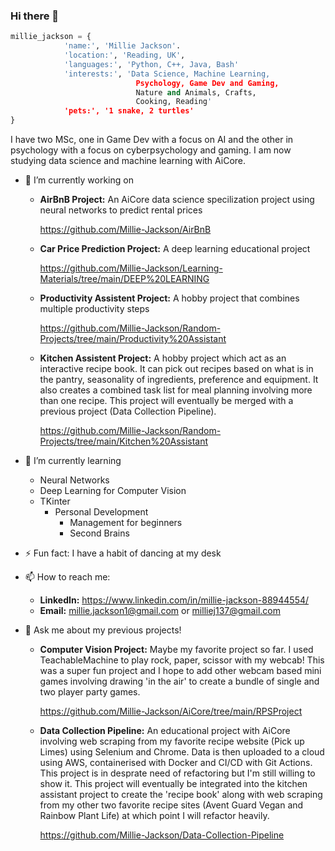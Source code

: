 ### Hi there 👋

```python
millie_jackson = {
            'name:', 'Millie Jackson'.
            'location:', 'Reading, UK',
            'languages:', 'Python, C++, Java, Bash'
            'interests:', 'Data Science, Machine Learning,
                            Psychology, Game Dev and Gaming,
                            Nature and Animals, Crafts,
                            Cooking, Reading'
            'pets:', '1 snake, 2 turtles'         
}
```
I have two MSc, one in Game Dev with a focus on AI and the other in psychology with a focus on cyberpsychology and gaming. I am now studying data science and machine learning with AiCore.

- 🔭 I’m currently working on 
  - **AirBnB Project:** An AiCore data science specilization project using neural networks to predict rental prices

    https://github.com/Millie-Jackson/AirBnB
    
  - **Car Price Prediction Project:** A deep learning educational project

    https://github.com/Millie-Jackson/Learning-Materials/tree/main/DEEP%20LEARNING
  
  - **Productivity Assistent Project:** A hobby project that combines multiple productivity steps
  
    https://github.com/Millie-Jackson/Random-Projects/tree/main/Productivity%20Assistant

  - **Kitchen Assistent Project:** A hobby project which act as an interactive recipe book. It can pick out recipes based on what is in the pantry, seasonality of ingredients, preference and equipment. It also creates a combined task list for meal planning involving more than one recipe. This project will eventually be merged with a previous project (Data Collection Pipeline).

    https://github.com/Millie-Jackson/Random-Projects/tree/main/Kitchen%20Assistant
  
- 🌱 I’m currently learning 
  - Neural Networks
  - Deep Learning for Computer Vision
  - TKinter
    - Personal Development
      - Management for beginners
      - Second Brains

- ⚡ Fun fact: I have a habit of dancing at my desk

- 📫 How to reach me: 
  - **LinkedIn:** https://www.linkedin.com/in/millie-jackson-88944554/
  - **Email:** millie.jackson1@gmail.com or milliej137@gmail.com
 
- 💬 Ask me about my previous projects!
  - **Computer Vision Project:** Maybe my favorite project so far. I used TeachableMachine to play rock, paper, scissor with my webcab! This was a super fun project and I hope to add other webcam based mini games involving drawing 'in the air' to create a bundle of single and two player party games.

    https://github.com/Millie-Jackson/AiCore/tree/main/RPSProject
    
  - **Data Collection Pipeline:** An educational project with AiCore involving web scraping from my favorite recipe website (Pick up Limes) using Selenium and Chrome. Data is then uploaded to a cloud using AWS, containerised with Docker and CI/CD with Git Actions. This project is in desprate need of refactoring but I'm still willing to show it. This project will eventually be integrated into the kitchen assistant project to create the 'recipe book' along with web scraping from my other two favorite recipe sites (Avent Guard Vegan and Rainbow Plant Life) at which point I will refactor heavily.

    https://github.com/Millie-Jackson/Data-Collection-Pipeline



<!--
**Millie-Jackson/Millie-Jackson** is a ✨ _special_ ✨ repository because its `README.md` (this file) appears on your GitHub profile.

Here are some ideas to get you started:

  
- 👯 I’m looking to collaborate on ...
- 🤔 I’m looking for help with ...
- 💬 Ask me about ...
- 😄 Pronouns: ...
- ⚡ Fun fact: ...
-->
